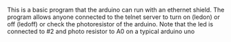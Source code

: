 This is a basic program that the arduino can run with an ethernet shield. The program allows anyone connected to the telnet server to turn on (ledon) or off (ledoff) or check the photoresistor of the arduino. Note that the led is connected to #2 and photo resistor to A0 on a typical arduino uno
